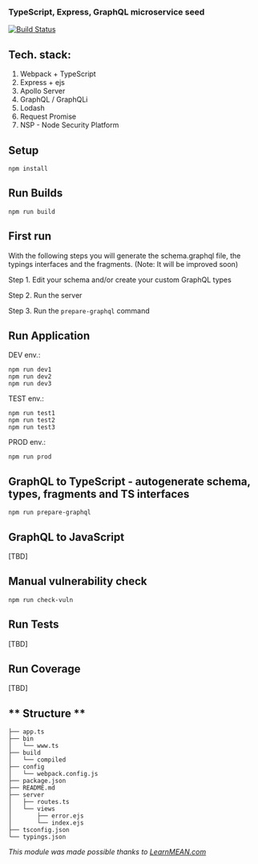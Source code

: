 ### TypeScript, Express, GraphQL microservice seed

[![Build Status](https://travis-ci.org/marcellobarile/typescript-express-graphql-seed.svg?branch=master)](https://travis-ci.org/marcellobarile/typescript-express-graphql-seed)

**Tech. stack:**
---
1. Webpack + TypeScript
2. Express + ejs
3. Apollo Server
4. GraphQL / GraphQLi
6. Lodash
7. Request Promise
5. NSP - Node Security Platform

**Setup**
---
```
npm install
```

**Run Builds**
---
```
npm run build
```

**First run**
---
With the following steps you will generate the schema.graphql file, the typings interfaces and the fragments.
(Note: It will be improved soon)

Step 1. Edit your schema and/or create your custom GraphQL types

Step 2. Run the server

Step 3. Run the `prepare-graphql` command

**Run Application**
---
DEV env.:
```
npm run dev1
npm run dev2
npm run dev3
```

TEST env.:
```
npm run test1
npm run test2
npm run test3
```

PROD env.:
```
npm run prod
```
**GraphQL to TypeScript - autogenerate schema, types, fragments and TS interfaces**
---
```
npm run prepare-graphql
```

**GraphQL to JavaScript**
---
[TBD]

**Manual vulnerability check**
---
```
npm run check-vuln
```

**Run Tests**
---
[TBD]

**Run Coverage**
---
[TBD]

** Structure **
---
```
├── app.ts
├── bin
│   └── www.ts
├── build
│   └── compiled
├── config
│   └── webpack.config.js
├── package.json
├── README.md
├── server
│   ├── routes.ts
│   └── views
│       ├── error.ejs
│       └── index.ejs
├── tsconfig.json
└── typings.json
```

*This module was made possible thanks to [LearnMEAN.com](https://www.learnmean.com/)*
